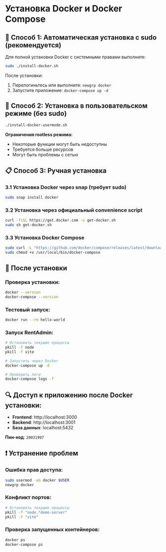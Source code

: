 # Установка Docker и Docker Compose

## 🚀 Способ 1: Автоматическая установка с sudo (рекомендуется)

Для полной установки Docker с системными правами выполните:

```bash
sudo ./install-docker.sh
```

После установки:
1. Перелогиньтесь или выполните: `newgrp docker`
2. Запустите приложение: `docker-compose up -d`

## 🔧 Способ 2: Установка в пользовательском режиме (без sudo)

```bash
./install-docker-usermode.sh
```

**Ограничения rootless режима:**
- Некоторые функции могут быть недоступны
- Требуется больше ресурсов
- Могут быть проблемы с сетью

## 📋 Способ 3: Ручная установка

### 3.1 Установка Docker через snap (требует sudo)
```bash
sudo snap install docker
```

### 3.2 Установка через официальный convenience script
```bash
curl -fsSL https://get.docker.com -o get-docker.sh
sudo sh get-docker.sh
```

### 3.3 Установка Docker Compose
```bash
sudo curl -L "https://github.com/docker/compose/releases/latest/download/docker-compose-$(uname -s)-$(uname -m)" -o /usr/local/bin/docker-compose
sudo chmod +x /usr/local/bin/docker-compose
```

## 🎯 После установки

### Проверка установки:
```bash
docker --version
docker-compose --version
```

### Тестовый запуск:
```bash
docker run --rm hello-world
```

### Запуск RentAdmin:
```bash
# Остановить текущие процессы
pkill -f node
pkill -f vite

# Запустить через Docker
docker-compose up -d

# Проверить логи
docker-compose logs -f
```

## 🔍 Доступ к приложению после Docker установки:

- **Frontend**: http://localhost:3000
- **Backend**: http://localhost:3001
- **База данных**: localhost:5432

**Пин-код**: `20031997`

## ❗ Устранение проблем

### Ошибка прав доступа:
```bash
sudo usermod -aG docker $USER
newgrp docker
```

### Конфликт портов:
```bash
# Остановить текущие процессы
pkill -f "node.*demo-server"
pkill -f "vite"
```

### Проверка запущенных контейнеров:
```bash
docker ps
docker-compose ps
```